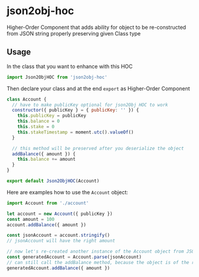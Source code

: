 # json2obj-hoc
Higher-Order Component that adds ability for object to be re-constructed from JSON string properly preserving given Class type

## Usage

In the class that you want to enhance with this HOC
```js
import Json2ObjHOC from 'json2obj-hoc'

```
Then declare your class and at the end ```export``` as Higher-Order Component
```js
class Account {
  // have to make publicKey optional for json2Obj HOC to work
  constructor({ publicKey } = { publicKey: '' }) {
    this.publicKey = publicKey
    this.balance = 0
    this.stake = 0
    this.stakeTimestamp = moment.utc().valueOf()
  }

  // this method will be preserved after you deserialize the object
  addBalance({ amount }) {
    this.balance += amount
  }
}

export default Json2ObjHOC(Account)
```

Here are examples how to use the ```Account``` object:

```js
import Account from './account'

let account = new Account({ publicKey })
const amount = 100
account.addBalance({ amount })

const jsonAccount = account.stringify()
// jsonAccount will have the right amount

// now let's re-created another instance of the Account object from JSON string
const generatedAccount = Account.parse(jsonAccount)
// can still call the addBalance method, because the object is of the right type
generatedAccount.addBalance({ amount })

```
